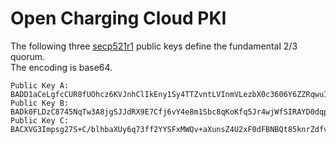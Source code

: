 # Open Charging Cloud PKI

The following three [secp521r1](https://neuromancer.sk/std/nist/P-521) public keys define the fundamental 2/3 quorum.    
The encoding is base64.

```
Public Key A: BADD1aCeLgfcCUR8fUOhcz6KVJnhClIkEny1Sy4TTZvntLVInmVLezbX0c3606Y6ZZRqwuIBjAdJSwmEIqXlZZaSPQEKB2MBlGuHY/Zzhd13y+V/GZgv2WkzUlALd8hhAAMKCuNR15qSYeHuVrNPuht2/O3uRMlnj+Lla2TDYH6DP0ouDg==
Public Key B: BADk0FLDzC8745NqTw3A8jgSJJdRX9E7Cfj6vY4e8m1Sbc8qKoKfq5Jr4wjWfSIRAYD0dqp5mspRLyTWZu1CAKi7kAGFUADBZ024C38cpPMHrMgp6XVrpWoHnoH3uEKPNMa/u4oSBwM3pV7V1T3cuNybH0o1oxEUcG/WSqC51Td8LUOTqw==
Public Key C: BACXVG3Impsg27S+C/blhbaXUy6q73ff2YYSFxMWQv+aXunsZ4U2xF0dFBNBQt85knrZdfvFOauDfggsSX75NDg8vgFJCMRIvrCDG9uObRyVsdUgJSYxpOymYW2XtpW2xmrQadXbccjhRLPsQPzD7P9fSOnnby7Hb/z8gd2P7u7bdlyLYA==
```
